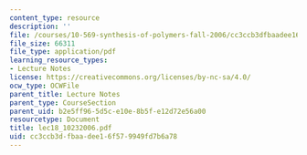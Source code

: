 ```yaml
---
content_type: resource
description: ''
file: /courses/10-569-synthesis-of-polymers-fall-2006/cc3ccb3dfbaadee16f579949fd7b6a78_lec18_10232006.pdf
file_size: 66311
file_type: application/pdf
learning_resource_types:
- Lecture Notes
license: https://creativecommons.org/licenses/by-nc-sa/4.0/
ocw_type: OCWFile
parent_title: Lecture Notes
parent_type: CourseSection
parent_uid: b2e5ff96-5d5c-e10e-8b5f-e12d72e56a00
resourcetype: Document
title: lec18_10232006.pdf
uid: cc3ccb3d-fbaa-dee1-6f57-9949fd7b6a78
---
```

